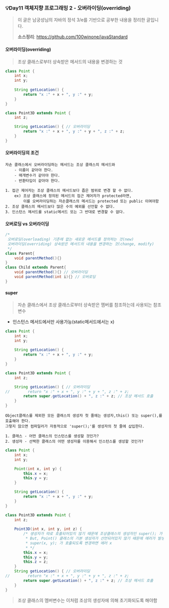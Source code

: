 ### 💡Day11 객체지향 프로그래밍 2 - 오버라이딩(overriding)
> 이 글은 남궁성님의 자바의 정석 3/e를 기반으로 공부한 내용을 정리한 글입니다.
>
> **소스정리**: https://github.com/100winone/javaStandard

#### 오버라이딩(overriding)
> 조상 클래스로부터 상속받은 메서드의 내용을 변경하는 것

```java
class Point {
    int x;
    int y;
    
    String getLocation() {
        return "x :" + x + ", y :" + y;
    }
}

class Point3D extends Point {
    int z;

    String getLocation() { // 오버라이딩
        return "x :" + x + ", y :" + y + ", z :" + z;
    }
}
```

#### 오버라이딩의 조건
```
자손 클래스에서 오버라이딩하는 메서드는 조상 클래스의 메서드와
    - 이름이 같아야 한다.
    - 매개변수가 같아야 한다.
    - 반환타입이 같아야 한다.
    
1. 접근 제어자는 조상 클래스의 메서드보다 좁은 범위로 변경 할 수 없다.
    ex) 조상 클래스에 정의된 메서드의 접근 제어자가 protected라면, 
        이를 오버라이딩하는 자손클래스의 메서드는 protected 또는 public 이여야함
2. 조상 클래스의 메서드보다 많은 수의 예외를 선언할 수 없다.
3. 인스턴스 메서드를 static메서드 또는 그 반대로 변경할 수 없다.
```

#### 오버로딩 vs 오버라이딩
```java
/*
 오버로딩(overloading) 기존에 없는 새로운 메서드를 정의하는 것(new)
 오버라이딩(overriding) 상속받은 메서드의 내용을 변경하는 것(change, modify)
 */
class Parent{
    void parentMethod(){}
}
class Child extends Parent{
    void parentMethod(){} // 오버라이딩
    void parentMethod(int i){} // 오버로딩
}
```

#### super
> 자손 클래스에서 조상 클래스로부터 상속받은 멤버를 참조하는데 사용되는 참조변수
- 인스턴스 메서드에서만 사용가능(static메서드에서는 x)

```java
class Point {
    int x;
    int y;
    
    String getLocation() {
        return "x :" + x + ", y :" + y;
    }
}

class Point3D extends Point {
    int z;

    String getLocation() { // 오버라이딩
//        return "x :" + x + ", y :" + y + ", z :" + z;
        return super.getLocation() + ", z :" + z; // 조상 메서드 호출
    }
}
```

```
Object클래스를 제외한 모든 클래스의 생성자 첫 줄에는 생성자,this() 또는 super(),를 호출해야 한다. 
그렇지 않으면 컴파일러가 자동적으로 'super();'를 생성자의 첫 줄에 삽입한다.

1. 클래스 - 어떤 클래스의 인스턴스를 생성할 것인가?
2. 생성자 - 선택한 클래스의 어떤 생성자를 이용해서 인스턴스를 생성할 것인가?
```

```java
class Point {
    int x;
    int y;

    Point(int x, int y) {
        this.x = x;
        this.y = y;
    }

    String getLocation() {
        return "x :" + x + ", y :" + y;
    }
}

class Point3D extends Point {
    int z;
    
    Point3D(int x, int y, int z) {
        /* 생성자가 따로 호출되어있지 않기 때문에 조상클래스의 생성자인 super(); 가 생략되어 있음
         * But, Point() 클래스의 기본 생성자가 선언되어있지 않기 때문에 에러가 발생됨
         * super(x, y); 가 호출되도록 변경하면 에러 x
         * */
        this.x = x;
        this.y = y;
        this.z = z;
    }
    String getLocation() { // 오버라이딩
//        return "x :" + x + ", y :" + y + ", z :" + z;
        return super.getLocation() + ", z :" + z; // 조상 메서드 호출
    }
}
```
> 조상 클래스의 멤버변수는 이처럼 조상의 생성자에 의해 초기화되도록 해야함
